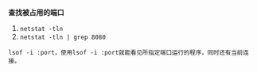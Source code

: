 **查找被占用的端口** 

1. `netstat -tln`
2. `netstat -tln | grep 8080`

```
lsof -i :port，使用lsof -i :port就能看见所指定端口运行的程序，同时还有当前连接。
```